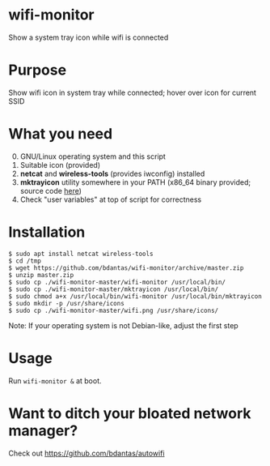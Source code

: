 # wifi-monitor
Show a system tray icon while wifi is connected

# Purpose
Show wifi icon in system tray while connected; hover over icon for current SSID

# What you need
0. GNU/Linux operating system and this script
1. Suitable icon (provided)
2. **netcat** and **wireless-tools** (provides iwconfig) installed
3. **mktrayicon** utility somewhere in your PATH (x86_64 binary provided; source code [here](https://github.com/jonhoo/mktrayicon))
4. Check "user variables" at top of script for correctness

# Installation
```
$ sudo apt install netcat wireless-tools
$ cd /tmp
$ wget https://github.com/bdantas/wifi-monitor/archive/master.zip
$ unzip master.zip
$ sudo cp ./wifi-monitor-master/wifi-monitor /usr/local/bin/
$ sudo cp ./wifi-monitor-master/mktrayicon /usr/local/bin/
$ sudo chmod a+x /usr/local/bin/wifi-monitor /usr/local/bin/mktrayicon
$ sudo mkdir -p /usr/share/icons
$ sudo cp ./wifi-monitor-master/wifi.png /usr/share/icons/
```
Note: If your operating system is not Debian-like, adjust the first step

# Usage
Run `wifi-monitor &` at boot.

# Want to ditch your bloated network manager?
Check out https://github.com/bdantas/autowifi
